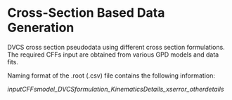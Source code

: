 # Cross-Section Based Data Generation

DVCS cross section pseudodata using different cross section formulations. The required CFFs input are obtained from various GPD models and data fits.

Naming format of the .root (.csv) file contains the following information:

*inputCFFsmodel_DVCSformulation_KinematicsDetails_xserror_otherdetails*
